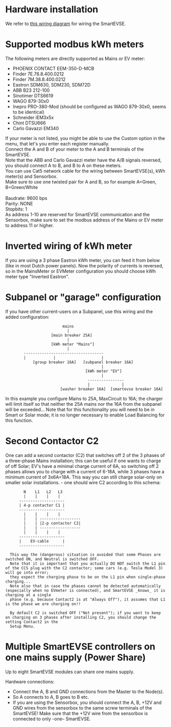 # Hardware installation

We refer to [this wiring diagram](SmartEVSEv3_build.pdf) for wiring the SmartEVSE.

# Supported modbus kWh meters
The following meters are directly supported as Mains or EV meter:
- PHOENIX CONTACT EEM-350-D-MCB
- Finder 7E.78.8.400.0212
- Finder 7M.38.8.400.0212
- Eastron SDM630, SDM230, SDM72D
- ABB B23 212-100
- Sinotimer DTS6619
- WAGO 879-30x0
- Inepro PRO-380-Mod (should be configured as WAGO 879-30x0, seems to be identical)
- Schneider iEM3x5x
- Chint DTSU666
- Carlo Gavazzi EM340

If your meter is not listed, you might be able to use the Custom option in the menu, that let's you enter each register manually.<br>
Connect the A and B of your meter to the A and B terminals of the SmartEVSE.<br>
Note that the ABB and Carlo Gavazzi meter have the A/B signals reversed, you should connect A to B, and B to A on these meters.<br>
You can use Cat5 network cable for the wiring between SmartEVSE(s), kWh meter(s) and Sensorbox.<br>
Make sure to use one twisted pair for A and B, so for example A=Green, B=Green/White<br>
<br>
Baudrate: 9600 bps<br>
Parity: NONE<br>
Stopbits: 1<br>
As address 1-10 are reserved for SmartEVSE communication and the Sensorbox, make sure to set the modbus address of the Mains or EV meter to address 11 or higher.<br>

# Inverted wiring of kWh meter
If you are using a 3 phase Eastron kWh meter, you can feed it from below (like in most Dutch power panels). Now the polarity of currents is reversed, so in the MainsMeter or EVMeter configuration you should choose kWh meter type "Inverted Eastron".

# Subpanel or "garage" configuration
If you have other current-users on a Subpanel, use this wiring and the added configuration:

                             mains
                               |
                        [main breaker 25A]
                               |
                        [kWh meter "Mains"]
                               |
            -----------------------------------
            |            |                    |
                [group breaker 16A]   [subpanel breaker 16A]
                                              |
                                       [kWh meter "EV"]
                                              |
                                        ----------------
                                        |              |
                            [washer breaker 16A]  [smartevse breaker 16A]

   In this example you configure Mains to 25A, MaxCircuit to 16A; the charger will limit itself so that neither the 25A mains nor the 16A from the subpanel will be
   exceeded...
   Note that for this functionality you will need to be in Smart or Solar mode; it is no longer necessary to enable Load Balancing for this function.

# Second Contactor C2
One can add a second contactor (C2) that switches off 2 of the 3 phases of a three-phase Mains installation; this can be useful if one wants to charge of off
      Solar; EV's have a minimal charge current of 6A, so switching off 2 phases allows you to charge with a current of 6-18A, while 3 phases have a minimum current
      of 3x6A=18A. This way you can still charge solar-only on smaller solar installations.
    - one should wire C2 according to this schema:

            N    L1   L2   L3
            |    |    |    |
          --------------------
          | 4-p contactor C1 |
          --------------------
            |    |    |    |
            |    | ------------------
            |    | |2-p contactor C2|
            |    | ------------------
            |    |    |    |
          --------------------
          |    EV-cable      |
          --------------------

      This way the (dangerous) situation is avoided that some Phases are switched ON, and Neutral is switched OFF.
      Note that it is important that you actually DO NOT switch the L1 pin of the CCS plug with the C2 contactor; some cars (e.g. Tesla Model 3) will go into error;
      they expect the charging phase to be on the L1 pin when single-phase charging...
      Note also that in case the phases cannot be detected automatically (especially when no EVmeter is connected), and SmartEVSE _knows_ it is charging at a single
      phase (e.g. because Contact2 is at "Always Off"), it assumes that L1 is the phase we are charging on!!

      By default C2 is switched OFF ("Not present"); if you want to keep on charging on 3 phases after installing C2, you should change the setting Contact2 in the
      Setup Menu.

# Multiple SmartEVSE controllers on one mains supply (Power Share)
Up to eight SmartEVSE modules can share one mains supply.

Hardware connections:
* Connect the A, B and GND connections from the Master to the Node(s).
* So A connects to A, B goes to B etc.
* If you are using the Sensorbox, you should connect the A, B, +12V and GND wires from the sensorbox to the same screw terminals of the SmartEVSE!
Make sure that the +12V wire from the sensorbox is connected to only -one– SmartEVSE.


